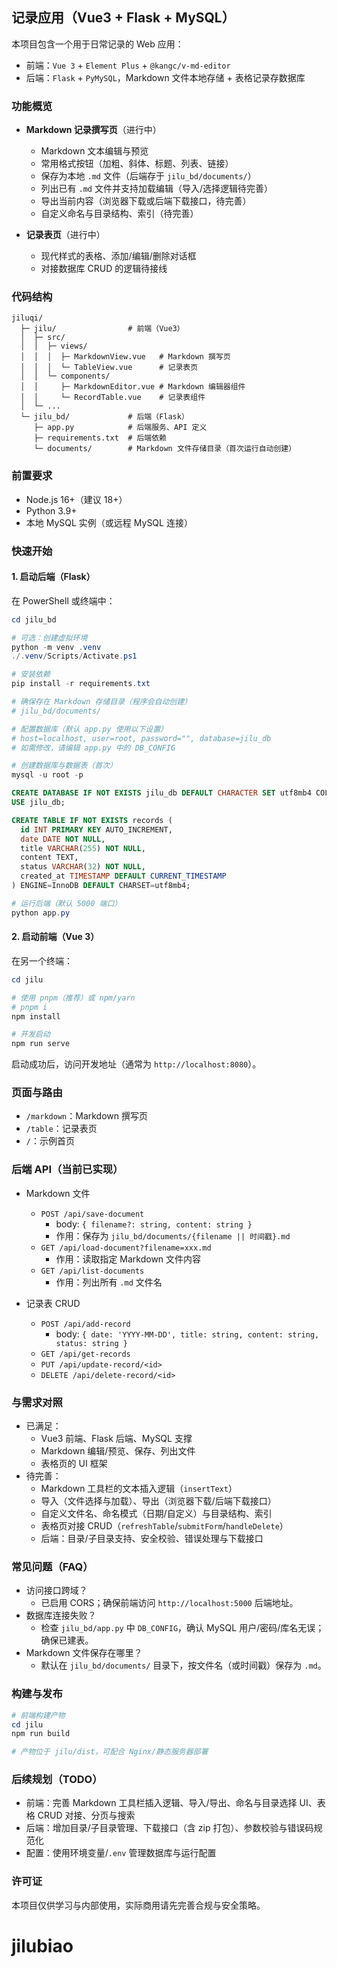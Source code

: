 ## 记录应用（Vue3 + Flask + MySQL）

本项目包含一个用于日常记录的 Web 应用：
- 前端：`Vue 3` + `Element Plus` + `@kangc/v-md-editor`
- 后端：`Flask` + `PyMySQL`，Markdown 文件本地存储 + 表格记录存数据库

### 功能概览
- **Markdown 记录撰写页**（进行中）
  - Markdown 文本编辑与预览
  - 常用格式按钮（加粗、斜体、标题、列表、链接）
  - 保存为本地 `.md` 文件（后端存于 `jilu_bd/documents/`）
  - 列出已有 `.md` 文件并支持加载编辑（导入/选择逻辑待完善）
  - 导出当前内容（浏览器下载或后端下载接口，待完善）
  - 自定义命名与目录结构、索引（待完善）

- **记录表页**（进行中）
  - 现代样式的表格、添加/编辑/删除对话框
  - 对接数据库 CRUD 的逻辑待接线

### 代码结构
```
jiluqi/
  ├─ jilu/                # 前端（Vue3）
  │  ├─ src/
  │  │  ├─ views/
  │  │  │  ├─ MarkdownView.vue   # Markdown 撰写页
  │  │  │  └─ TableView.vue      # 记录表页
  │  │  └─ components/
  │  │     ├─ MarkdownEditor.vue # Markdown 编辑器组件
  │  │     └─ RecordTable.vue    # 记录表组件
  │  └─ ...
  └─ jilu_bd/             # 后端（Flask）
     ├─ app.py            # 后端服务、API 定义
     ├─ requirements.txt  # 后端依赖
     └─ documents/        # Markdown 文件存储目录（首次运行自动创建）
```

### 前置要求
- Node.js 16+（建议 18+）
- Python 3.9+
- 本地 MySQL 实例（或远程 MySQL 连接）

### 快速开始

#### 1. 启动后端（Flask）
在 PowerShell 或终端中：
```powershell
cd jilu_bd

# 可选：创建虚拟环境
python -m venv .venv
./.venv/Scripts/Activate.ps1

# 安装依赖
pip install -r requirements.txt

# 确保存在 Markdown 存储目录（程序会自动创建）
# jilu_bd/documents/

# 配置数据库（默认 app.py 使用以下设置）
# host=localhost, user=root, password="", database=jilu_db
# 如需修改，请编辑 app.py 中的 DB_CONFIG

# 创建数据库与数据表（首次）
mysql -u root -p
```

```sql
CREATE DATABASE IF NOT EXISTS jilu_db DEFAULT CHARACTER SET utf8mb4 COLLATE utf8mb4_unicode_ci;
USE jilu_db;

CREATE TABLE IF NOT EXISTS records (
  id INT PRIMARY KEY AUTO_INCREMENT,
  date DATE NOT NULL,
  title VARCHAR(255) NOT NULL,
  content TEXT,
  status VARCHAR(32) NOT NULL,
  created_at TIMESTAMP DEFAULT CURRENT_TIMESTAMP
) ENGINE=InnoDB DEFAULT CHARSET=utf8mb4;
```

```powershell
# 运行后端（默认 5000 端口）
python app.py
```

#### 2. 启动前端（Vue 3）
在另一个终端：
```powershell
cd jilu

# 使用 pnpm（推荐）或 npm/yarn
# pnpm i
npm install

# 开发启动
npm run serve
```

启动成功后，访问开发地址（通常为 `http://localhost:8080`）。

### 页面与路由
- `/markdown`：Markdown 撰写页
- `/table`：记录表页
- `/`：示例首页

### 后端 API（当前已实现）
- Markdown 文件
  - `POST /api/save-document`
    - body: `{ filename?: string, content: string }`
    - 作用：保存为 `jilu_bd/documents/{filename || 时间戳}.md`
  - `GET /api/load-document?filename=xxx.md`
    - 作用：读取指定 Markdown 文件内容
  - `GET /api/list-documents`
    - 作用：列出所有 `.md` 文件名

- 记录表 CRUD
  - `POST /api/add-record`
    - body: `{ date: 'YYYY-MM-DD', title: string, content: string, status: string }`
  - `GET /api/get-records`
  - `PUT /api/update-record/<id>`
  - `DELETE /api/delete-record/<id>`

### 与需求对照
- 已满足：
  - Vue3 前端、Flask 后端、MySQL 支撑
  - Markdown 编辑/预览、保存、列出文件
  - 表格页的 UI 框架
- 待完善：
  - Markdown 工具栏的文本插入逻辑（`insertText`）
  - 导入（文件选择与加载）、导出（浏览器下载/后端下载接口）
  - 自定义文件名、命名模式（日期/自定义）与目录结构、索引
  - 表格页对接 CRUD（`refreshTable`/`submitForm`/`handleDelete`）
  - 后端：目录/子目录支持、安全校验、错误处理与下载接口

### 常见问题（FAQ）
- 访问接口跨域？
  - 已启用 CORS；确保前端访问 `http://localhost:5000` 后端地址。
- 数据库连接失败？
  - 检查 `jilu_bd/app.py` 中 `DB_CONFIG`，确认 MySQL 用户/密码/库名无误；确保已建表。
- Markdown 文件保存在哪里？
  - 默认在 `jilu_bd/documents/` 目录下，按文件名（或时间戳）保存为 `.md`。

### 构建与发布
```powershell
# 前端构建产物
cd jilu
npm run build

# 产物位于 jilu/dist，可配合 Nginx/静态服务器部署
```

### 后续规划（TODO）
- 前端：完善 Markdown 工具栏插入逻辑、导入/导出、命名与目录选择 UI、表格 CRUD 对接、分页与搜索
- 后端：增加目录/子目录管理、下载接口（含 zip 打包）、参数校验与错误码规范化
- 配置：使用环境变量/`.env` 管理数据库与运行配置

### 许可证
本项目仅供学习与内部使用，实际商用请先完善合规与安全策略。


# jilubiao

